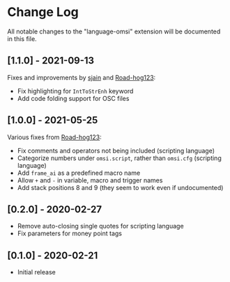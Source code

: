 # Change Log

All notable changes to the "language-omsi" extension will be documented in this file.

## [1.1.0] - 2021-09-13
Fixes and improvements by [sjain](https://github.com/sjain882) and [Road-hog123](https://github.com/Road-hog123):
- Fix highlighting for `IntToStrEnh` keyword
- Add code folding support for OSC files

## [1.0.0] - 2021-05-25

Various fixes from [Road-hog123](https://github.com/Road-hog123):
- Fix comments and operators not being included (scripting language)
- Categorize numbers under `omsi.script`, rather than `omsi.cfg` (scripting language)
- Add `frame_ai` as a predefined macro name
- Allow `+` and `-` in variable, macro and trigger names
- Add stack positions 8 and 9 (they seem to work even if undocumented)

## [0.2.0] - 2020-02-27

- Remove auto-closing single quotes for scripting language
- Fix parameters for money point tags

## [0.1.0] - 2020-02-21

- Initial release